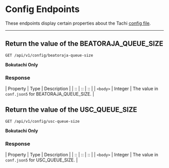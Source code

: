 # Config Endpoints

These endpoints display certain properties about the Tachi [config file](../../tachi-server/setup/config.md).

*****

## Return the value of the BEATORAJA_QUEUE_SIZE

`GET /api/v1/config/beatoraja-queue-size`

**Bokutachi Only**

### Response

| Property | Type | Description |
| :: | :: | :: |
| `<body>` | Integer | The value in `conf.json5` for BEATORAJA_QUEUE_SIZE. |


## Return the value of the USC_QUEUE_SIZE

`GET /api/v1/config/usc-queue-size`

**Bokutachi Only**

### Response

| Property | Type | Description |
| :: | :: | :: |
| `<body>` | Integer | The value in `conf.json5` for USC_QUEUE_SIZE. |



